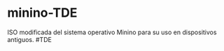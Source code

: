 # minino-TDE
ISO modificada del sistema operativo Minino para su uso en dispositivos antiguos. #TDE
